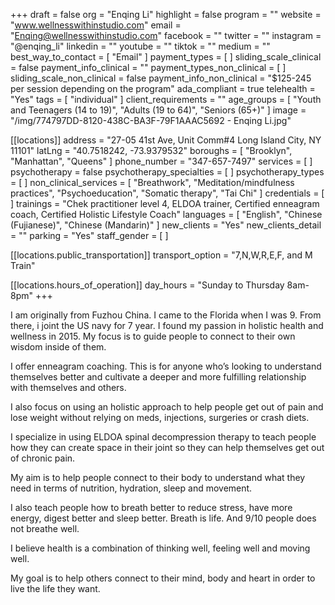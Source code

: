 +++
draft = false
org = "Enqing Li"
highlight = false
program = ""
website = "www.wellnesswithinstudio.com"
email = "Enqing@wellnesswithinstudio.com"
facebook = ""
twitter = ""
instagram = "@enqing_li"
linkedin = ""
youtube = ""
tiktok = ""
medium = ""
best_way_to_contact = [ "Email" ]
payment_types = [ ]
sliding_scale_clinical = false
payment_info_clinical = ""
payment_types_non_clinical = [ ]
sliding_scale_non_clinical = false
payment_info_non_clinical = "$125-245 per session depending on the program"
ada_compliant = true
telehealth = "Yes"
tags = [ "individual" ]
client_requirements = ""
age_groups = [
  "Youth and Teenagers (14 to 19)",
  "Adults (19 to 64)",
  "Seniors (65+)"
]
image = "/img/774797DD-8120-438C-BA3F-79F1AAAC5692 - Enqing Li.jpg"

[[locations]]
address = "27-05 41st Ave, Unit Comm#4 Long Island City, NY 11101"
latLng = "40.7518242, -73.9379532"
boroughs = [ "Brooklyn", "Manhattan", "Queens" ]
phone_number = "347-657-7497"
services = [ ]
psychotherapy = false
psychotherapy_specialties = [ ]
psychotherapy_types = [ ]
non_clinical_services = [
  "Breathwork",
  "Meditation/mindfulness practices",
  "Psychoeducation",
  "Somatic therapy",
  "Tai Chi"
]
credentials = [ ]
trainings = "Chek practitioner level 4, ELDOA trainer, Certified enneagram coach, Certified Holistic Lifestyle Coach"
languages = [ "English", "Chinese (Fujianese)", "Chinese (Mandarin)" ]
new_clients = "Yes"
new_clients_detail = ""
parking = "Yes"
staff_gender = [ ]

  [[locations.public_transportation]]
  transport_option = "7,N,W,R,E,F, and M Train"

  [[locations.hours_of_operation]]
  day_hours = "Sunday to Thursday 8am-8pm"
+++

I am originally from Fuzhou China. I came to the Florida when I was 9. From there, i joint the US navy for 7 year. I found my passion in holistic health and wellness in 2015. My focus is to guide people to connect to their own wisdom inside of them. 

I offer enneagram coaching. This is for anyone who’s looking to understand themselves better and cultivate a deeper and more fulfilling relationship with themselves and others. 

I also focus on using an holistic approach to help people get out of pain and lose weight without relying on meds, injections, surgeries or crash diets. 

I specialize in using ELDOA spinal decompression therapy to teach people how they can create space in their joint so they can help themselves get out of chronic pain. 

My aim is to help people connect to their body to understand what they need in terms of nutrition, hydration, sleep and movement. 

I also teach people how to breath better to reduce stress, have more energy, digest better and sleep better. Breath is life. And 9/10 people does not breathe well. 

I believe health is a combination of thinking well, feeling well and moving well. 

My goal is to help others connect to their mind, body and heart in order to live the life they want. 

